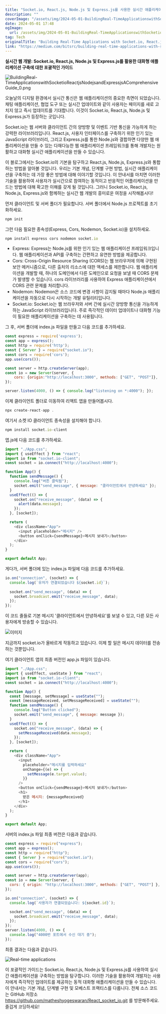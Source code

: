```yaml
---
title: "Socket.io, React.js, Node.js 및 Express.js를 사용한 실시간 애플리케이션 만들기"
description: ""
coverImage: "/assets/img/2024-05-01-BuildingReal-TimeApplicationswithSocketioReactjsNodejsandExpressjsAComprehensiveGuide_0.png"
date: 2024-05-01 17:48
ogImage: 
  url: /assets/img/2024-05-01-BuildingReal-TimeApplicationswithSocketioReactjsNodejsandExpressjsAComprehensiveGuide_0.png
tag: Tech
originalTitle: "Building Real-Time Applications with Socket.io, React.js, Node.js, and Express.js: A Comprehensive Guide"
link: "https://medium.com/bitsrc/building-real-time-applications-with-socket-io-adc86da2f9f1"
---
```



**실시간 웹 개발: Socket.io, React.js, Node.js 및 Express.js를 활용한 대화형 애플리케이션 구축에 대한 포괄적인 가이드**

![BuildingReal-TimeApplicationswithSocketioReactjsNodejsandExpressjsAComprehensiveGuide_0.png](/assets/img/2024-05-01-BuildingReal-TimeApplicationswithSocketioReactjsNodejsandExpressjsAComprehensiveGuide_0.png)

오늘날의 디지털 환경에서 실시간 통신은 웹 애플리케이션의 중요한 측면이 되었습니다. 채팅 애플리케이션, 협업 도구 또는 실시간 업데이트와 같이 사용자는 페이지를 새로 고치지 않고 즉시 업데이트를 기대합니다. 이것이 Socket.io, React.js, Node.js 및 Express.js가 등장하는 곳입니다.

Socket.io는 웹 서버와 클라이언트 간의 양방향 및 이벤트 기반 통신을 가능하게 하는 강력한 라이브러리입니다. React.js, 사용자 인터페이스를 구축하기 위한 인기 있는 JavaScript 라이브러리, 그리고 Express.js를 통한 Node.js와 결합하면 다양한 웹 애플리케이션을 만들 수 있는 다재다능한 웹 애플리케이션 프레임워크를 통해 개발자는 원활하고 대화형 실시간 애플리케이션을 만들 수 있습니다.

<div class="content-ad"></div>

이 블로그에서는 Socket.io의 기본을 탐구하고 React.js, Node.js, Express.js와 통합하는 방법을 알아볼 것입니다. 우리는 기본 개념, 단계별 구현 방법, 실시간 애플리케이션을 구축하는 데 가장 좋은 방법에 대해 이야기할 것입니다. 이 안내서를 마치면 이러한 기술을 활용하여 사용자가 실시간으로 참여하는 동적이고 반응적인 어플리케이션을 만드는 방법에 대해 확고한 이해를 갖게 될 것입니다. 그러니 Socket.io, React.js, Node.js, Express.js와 함께하는 실시간 웹 개발의 흥미로운 여정을 시작해봅시다!

먼저 클라이언트 및 서버 폴더가 필요합니다. 서버 폴더에서 Node.js 프로젝트를 초기화하세요.

```js
npm init
```

그런 다음 필요한 종속성(Express, Cors, Nodemon, Socket.io)을 설치하세요.

<div class="content-ad"></div>

```js
npm install express cors nodemon socket.io
```

- Express: Express는 Node.js를 위한 인기 있는 웹 애플리케이션 프레임워크입니다. 웹 애플리케이션과 API를 구축하는 간편하고 유연한 방법을 제공합니다.
- Cors: Cross-Origin Resource Sharing (CORS)는 웹 브라우저에 의해 구현된 보안 메커니즘으로, 다른 출처의 리소스에 대한 액세스를 제한합니다. 웹 애플리케이션을 개발할 때, 하나의 도메인에서 다른 도메인으로 요청을 보낼 때 CORS 문제가 발생할 수 있습니다. cors 라이브러리를 사용하여 Express 애플리케이션에서 CORS 관련 문제를 처리합니다.
- Nodemon: Nodemon은 소스 코드에 변경 사항이 감지될 때마다 Node.js 애플리케이션을 자동으로 다시 시작하는 개발 유틸리티입니다.
- Socket.io: Socket.io는 웹 브라우저와 서버 간에 실시간 양방향 통신을 가능하게 하는 JavaScript 라이브러리입니다. 주로 즉각적인 데이터 업데이트나 대화형 기능이 필요한 애플리케이션을 구축하는 데 사용됩니다.

그 후, 서버 폴더에 index.js 파일을 만들고 다음 코드를 추가하세요.

```js
const express = require('express');
const app = express();
const http = require('http');
const { Server } = require("socket.io");
const cors = require('cors');
app.use(cors());

const server = http.createServer(app);
const io = new Server(server, {
    cors: {origin:"http://localhost:3000", methods: ["GET", "POST"]},
});

server.listen(4000, () => { console.log("listening on *:4000"); });
```

<div class="content-ad"></div>

이제 클라이언트 폴더로 이동하여 리액트 앱을 만들어봅시다.

```js
npx create-react-app .
```

여기서 소켓 IO 클라이언트 종속성을 설치해야 합니다.

```js
npm install socket.io-client
```

<div class="content-ad"></div>

앱.js에 다음 코드를 추가하세요.

```js
import "./App.css";
import { useEffect } from "react";
import io from "socket.io-client";
const socket = io.connect("http://localhost:4000");

function App() {
  function sendMessage() {
    console.log("버튼 클릭됨");
    socket.emit("send_message", { message: "클라이언트에서 안녕하세요" });
  }
  useEffect(() => {
    socket.on("receive_message", (data) => {
      alert(data.message);
    });
  }, [socket]);

  return (
    <div className="App">
      <input placeholder="메시지" />
      <button onClick={sendMessage}>메시지 보내기</button>
    </div>
  );
}

export default App;
```

게다가, 서버 폴더에 있는 index.js 파일에 다음 코드를 추가하세요.

```js
io.on("connection", (socket) => {
  console.log(`유저가 연결되었습니다 ${socket.id}`);
  
  socket.on("send_message", (data) => {
    socket.broadcast.emit("receive_message", data);
  });
});
```

<div class="content-ad"></div>

이 코드 줄들로 기본 메시지 '클라이언트에서 안녕하세요'를 보낼 수 있고, 다른 모든 사용자에게 방송할 수 있습니다.

![이미지](https://miro.medium.com/v2/resize:fit:1400/1*owCRflCEFkCAw6365cvt0g.gif)

지금까지 socket.io가 올바르게 작동하고 있습니다. 이제 할 일은 메시지 데이터를 전송하는 것뿐입니다.

여기 클라이언트 앱의 최종 버전인 app.js 파일이 있습니다.

<div class="content-ad"></div>

```js
import "./App.css";
import { useEffect, useState } from "react";
import io from "socket.io-client";
const socket = io.connect("http://localhost:4000");

function App() {
  const [message, setMessage] = useState("");
  const [messageReceived, setMessageReceived] = useState("");
  function sendMessage() {
    console.log("Button clicked");
    socket.emit("send_message", { message: message });
  }
  useEffect(() => {
    socket.on("receive_message", (data) => {
      setMessageReceived(data.message);
    });
  }, [socket]);

  return (
    <div className="App">
      <input
        placeholder="메시지를 입력하세요"
        onChange={(e) => {
          setMessage(e.target.value);
        }}
      />
      <button onClick={sendMessage}>메시지 보내기</button>
      <h1>
        받은 메시지: {messageReceived}
      </h1>
    </div>
  );
}

export default App;
```

서버의 index.js 파일 최종 버전은 다음과 같습니다.

```js
const express = require("express");
const app = express();
const http = require("http");
const { Server } = require("socket.io");
const cors = require("cors");
app.use(cors());

const server = http.createServer(app);
const io = new Server(server, {
  cors: { origin: "http://localhost:3000", methods: ["GET", "POST"] },
});

io.on("connection", (socket) => {
  console.log(`사용자가 연결되었습니다: ${socket.id}`);

  socket.on("send_message", (data) => {
    socket.broadcast.emit("receive_message", data);
  });
});
server.listen(4000, () => {
  console.log("4000번 포트에서 수신 대기 중");
});
```

최종 결과는 다음과 같습니다.

<div class="content-ad"></div>

![Real-time applications](https://miro.medium.com/v2/resize:fit:1400/1*f0e54kuZSGu0pvAivmOJug.gif)

이 포괄적인 가이드는 Socket.io, React.js, Node.js 및 Express.js를 사용하여 실시간 애플리케이션을 구축하는 방법을 탐구합니다. 이러한 기술을 활용하여 개발자는 사용자에게 즉각적인 업데이트를 제공하는 동적 대화형 애플리케이션을 만들 수 있습니다. 이 안내서는 기본 개념, 단계별 구현 및 모베스트 프랙티스를 다룹니다. 전체 소스 코드는 GitHub 저장소 https://github.com/matheshyogeswaran/React_socket_io.git 를 방문해주세요. 즐겁게 코딩하세요!